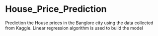 # House_Price_Prediction

Prediction the House prices in the Banglore city using the data collected from Kaggle. Linear regression algorithm is used to build the model
